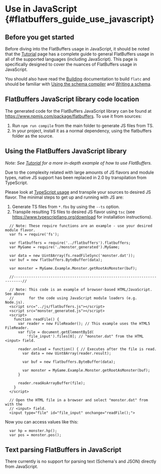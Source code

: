 Use in JavaScript    {#flatbuffers_guide_use_javascript}
=================

## Before you get started

Before diving into the FlatBuffers usage in JavaScript, it should be noted that
the [Tutorial](../tutorial.md) page has a complete guide to
general FlatBuffers usage in all of the supported languages
(including JavaScript). This page is specifically designed to cover the nuances
of FlatBuffers usage in JavaScript.

You should also have read the [Building](../building.md)
documentation to build `flatc` and should be familiar with
[Using the schema compiler](../flatc.md) and
[Writing a schema](../schema.md).

## FlatBuffers JavaScript library code location

The generated code for the FlatBuffers JavaScript library can be found at 
https://www.npmjs.com/package/flatbuffers. To use it from sources:

1. Run `npm run compile` from the main folder to generate JS files from TS.
1. In your project, install it as a normal dependency, using the flatbuffers
folder as the source.

## Using the FlatBuffers JavaScript library

*Note: See [Tutorial](../tutorial.md) for a more in-depth
example of how to use FlatBuffers.*

Due to the complexity related with large amounts of JS flavors and module types,
native JS support has been replaced in 2.0 by transpilation from TypeScript.

Please look at [TypeScript usage](typescript.md) and
transpile your sources to desired JS flavor. The minimal steps to get up and
running with JS are:

1. Generate TS files from `*.fbs` by using the `--ts` option.
1. Transpile resulting TS files to desired JS flavor using `tsc` (see 
   https://www.typescriptlang.org/download for installation instructions).

~~~{.js}
  // Note: These require functions are an example - use your desired module flavor.
  var fs = require('fs');

  var flatbuffers = require('../flatbuffers').flatbuffers;
  var MyGame = require('./monster_generated').MyGame;

  var data = new Uint8Array(fs.readFileSync('monster.dat'));
  var buf = new flatbuffers.ByteBuffer(data);

  var monster = MyGame.Example.Monster.getRootAsMonster(buf);

  //--------------------------------------------------------------------------//

  // Note: This code is an example of browser-based HTML/JavaScript. See above
  //       for the code using JavaScript module loaders (e.g. Node.js).
  <script src="../js/flatbuffers.js"></script>
  <script src="monster_generated.js"></script>
  <script>
    function readFile() {
      var reader = new FileReader(); // This example uses the HTML5 FileReader.
      var file = document.getElementById(
          'file_input').files[0]; // "monster.dat" from the HTML <input> field.

      reader.onload = function() { // Executes after the file is read.
        var data = new Uint8Array(reader.result);

        var buf = new flatbuffers.ByteBuffer(data);

        var monster = MyGame.Example.Monster.getRootAsMonster(buf);
      }

      reader.readAsArrayBuffer(file);
    }
  </script>

  // Open the HTML file in a browser and select "monster.dat" from with the
  // <input> field.
  <input type="file" id="file_input" onchange="readFile();">
~~~

Now you can access values like this:

~~~{.js}
  var hp = monster.hp();
  var pos = monster.pos();
~~~

## Text parsing FlatBuffers in JavaScript

There currently is no support for parsing text (Schema's and JSON) directly
from JavaScript.

